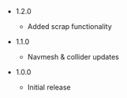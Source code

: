 - 1.2.0

  - Added scrap functionality


- 1.1.0

  - Navmesh & collider updates


- 1.0.0

  - Initial release